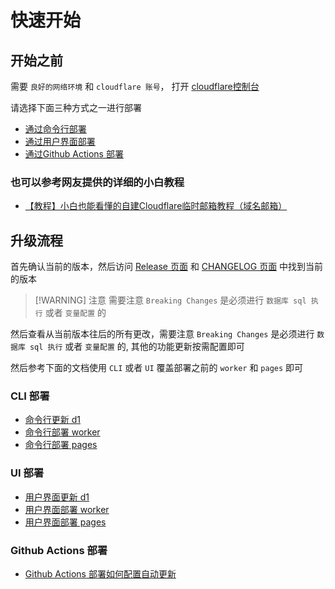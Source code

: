 # 快速开始

## 开始之前

需要 `良好的网络环境` 和 `cloudflare 账号`， 打开 [cloudflare控制台](https://dash.cloudflare.com/)

请选择下面三种方式之一进行部署

- [通过命令行部署](/zh/guide/cli/pre-requisite)
- [通过用户界面部署](/zh/guide/ui/d1)
- [通过Github Actions 部署](/zh/guide/actions/pre-requisite)

### 也可以参考网友提供的详细的小白教程

- [【教程】小白也能看懂的自建Cloudflare临时邮箱教程（域名邮箱）](https://linux.do/t/topic/316819/1)

## 升级流程

首先确认当前的版本，然后访问 [Release 页面](https://github.com/dreamhunter2333/cloudflare_temp_email/releases/) 和 [CHANGELOG 页面](https://github.com/dreamhunter2333/cloudflare_temp_email/blob/main/CHANGELOG.md) 中找到当前的版本

> [!WARNING] 注意
> 需要注意 `Breaking Changes` 是必须进行 `数据库 sql 执行` 或者 `变量配置` 的

然后查看从当前版本往后的所有更改，需要注意 `Breaking Changes` 是必须进行 `数据库 sql 执行` 或者 `变量配置` 的, 其他的功能更新按需配置即可

然后参考下面的文档使用 `CLI` 或者 `UI` 覆盖部署之前的 `worker` 和 `pages` 即可

### CLI 部署

- [命令行更新 d1](/zh/guide/cli/d1)
- [命令行部署 worker](/zh/guide/cli/worker)
- [命令行部署 pages](/zh/guide/cli/worker)

### UI 部署

- [用户界面更新 d1](/zh/guide/ui/d1)
- [用户界面部署 worker](/zh/guide/ui/worker)
- [用户界面部署 pages](/zh/guide/ui/pages)

### Github Actions 部署

- [Github Actions 部署如何配置自动更新](/zh/guide/actions/auto-update)
